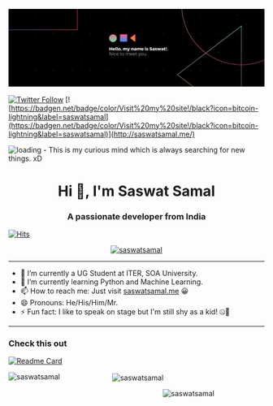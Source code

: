 [![Saswat Samal](https://github.com/saswatsamal/saswatsamal/blob/master/assets/saswatsamal.png)](http://saswatsamal.me)


[![Twitter Follow](https://badgen.net/twitter/follow/TweetSaswat)](https://twitter.com/TweetSaswat)
[![https://badgen.net/badge/color/Visit%20my%20site!/black?icon=bitcoin-lightning&label=saswatsamal](https://badgen.net/badge/color/Visit%20my%20site!/black?icon=bitcoin-lightning&label=saswatsamal)](http://saswatsamal.me/)

![loading](https://github.githubassets.com/images/spinners/octocat-spinner-64.gif) - This is my curious mind which is always searching for new things. xD

<h1 align="center">Hi 👋, I'm Saswat Samal</h1>
<h3 align="center">A passionate developer from India</h3>

[![Hits](https://profile-counter.glitch.me/saswatsamal/count.svg)](http://saswatsamal.me)

<p align="center"> <a href="https://github.com/ryo-ma/github-profile-trophy"><img src="https://github-profile-trophy.vercel.app/?username=saswatsamal" alt="saswatsamal" /></a> </p>

---

- 🔭 I’m currently a UG Student at ITER, SOA University.
- 🌱 I’m currently learning Python and Machine Learning.
- 📫 How to reach me: Just visit [saswatsamal.me](http://saswatsamal.me/) 😀
- 😄 Pronouns: He/His/Him/Mr.
- ⚡ Fun fact: I like to speak on stage but I'm still shy as a kid! 🤐😬

---
### Check this out
[![Readme Card](https://github-readme-stats.vercel.app/api/pin/?username=saswatsamal&repo=mygithubcontributions)](https://github.com/saswatsamal/mygithubcontributions)

<p><img align="left" src="https://github-readme-stats.vercel.app/api/top-langs?username=saswatsamal&show_icons=true&locale=en&layout=compact" width=200 alt="saswatsamal" />
<p>&nbsp;<img align="center" src="https://github-readme-stats.vercel.app/api?username=saswatsamal&show_icons=true&locale=en" width=200 alt="saswatsamal" />
<p><img align="right" src="https://github-readme-streak-stats.herokuapp.com/?user=saswatsamal&" width=200 alt="saswatsamal" />



